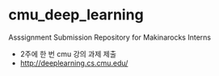 # cmu_deep_learning
Asssignment Submission Repository for Makinarocks Interns
* 2주에 한 번 cmu 강의 과제 제출 
* http://deeplearning.cs.cmu.edu/
